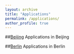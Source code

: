 ```yaml
---
layout: archive
title: "Applications"
permalink: /applications/
author_profile: true
---
```


##[Beijing](https://github.com/UrbanSelfSim/UrbanSelfSim.github.io/blob/8b5c6048e42933cd9c2af44442057b97f01d7f85/_portfolio/portfolio-1.html)
Applications in Beijing


##[Berlin](https://github.com/UrbanSelfSim/UrbanSelfSim.github.io/blob/8b5c6048e42933cd9c2af44442057b97f01d7f85/_portfolio/portfolio-2.md)
Applications in Berlin
